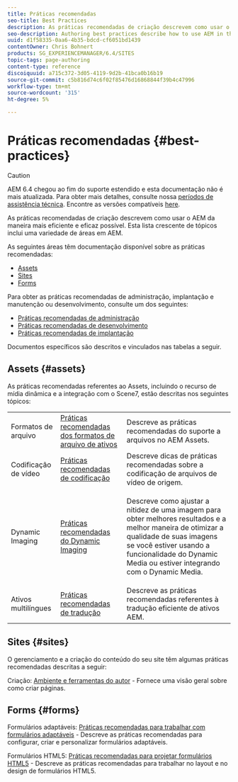```yaml
---
title: Práticas recomendadas
seo-title: Best Practices
description: As práticas recomendadas de criação descrevem como usar o AEM da maneira mais eficiente e eficaz possível. Esta lista crescente de tópicos inclui uma variedade de áreas em AEM.
seo-description: Authoring best practices describe how to use AEM in the most efficient and most effective way possible. This growing list of topics includes a variety of areas in AEM.
uuid: d1f58335-0aa6-4b35-bdcd-cf6051bd1439
contentOwner: Chris Bohnert
products: SG_EXPERIENCEMANAGER/6.4/SITES
topic-tags: page-authoring
content-type: reference
discoiquuid: a715c372-3d05-4119-9d2b-41bca0b16b19
source-git-commit: c5b816d74c6f02f85476d16868844f39b4c47996
workflow-type: tm+mt
source-wordcount: '315'
ht-degree: 5%

---
```



# Práticas recomendadas    {#best-practices}

>[!CAUTION]
>
>AEM 6.4 chegou ao fim do suporte estendido e esta documentação não é mais atualizada. Para obter mais detalhes, consulte nossa [períodos de assistência técnica](https://helpx.adobe.com/br/support/programs/eol-matrix.html). Encontre as versões compatíveis [here](https://experienceleague.adobe.com/docs/).

As práticas recomendadas de criação descrevem como usar o AEM da maneira mais eficiente e eficaz possível. Esta lista crescente de tópicos inclui uma variedade de áreas em AEM.

As seguintes áreas têm documentação disponível sobre as práticas recomendadas:

* [Assets](#assets)
* [Sites](#sites)
* [Forms](#forms)

Para obter as práticas recomendadas de administração, implantação e manutenção ou desenvolvimento, consulte um dos seguintes:

* [Práticas recomendadas de administração](/help/sites-administering/administer-best-practices.md)
* [Práticas recomendadas de desenvolvimento](/help/sites-developing/best-practices.md)
* [Práticas recomendadas de implantação](/help/sites-deploying/best-practices.md)

Documentos específicos são descritos e vinculados nas tabelas a seguir.

## Assets {#assets}

As práticas recomendadas referentes ao Assets, incluindo o recurso de mídia dinâmica e a integração com o Scene7, estão descritas nos seguintes tópicos:

<table> 
 <tbody>
  <tr>
   <td>Formatos de arquivo</td> 
   <td><a href="/help/assets/assets-file-format-best-practices.md">Práticas recomendadas dos formatos de arquivo de ativos</a></td> 
   <td>Descreve as práticas recomendadas do suporte a arquivos no AEM Assets.</td> 
  </tr>
  <tr>
   <td>Codificação de vídeo</td> 
   <td><a href="/help/assets/video.md#best-practices-for-encoding-videos">Práticas recomendadas de codificação</a></td> 
   <td>Descreve dicas de práticas recomendadas sobre a codificação de arquivos de vídeo de origem.</td> 
  </tr>
  <tr>
   <td>Dynamic Imaging</td> 
   <td><a href="/help/assets/best-practices-for-optimizing-the-quality-of-your-images.md">Práticas recomendadas do Dynamic Imaging</a></td> 
   <td><p>Descreve como ajustar a nitidez de uma imagem para obter melhores resultados e a melhor maneira de otimizar a qualidade de suas imagens se você estiver usando a funcionalidade do Dynamic Media ou estiver integrando com o Dynamic Media. </p> </td> 
  </tr>
  <tr>
   <td>Ativos multilíngues</td> 
   <td><a href="/help/assets/best-practices-for-translating-assets-efficiently.md">Práticas recomendadas de tradução</a></td> 
   <td>Descreve as práticas recomendadas referentes à tradução eficiente de ativos AEM.</td> 
  </tr>
 </tbody>
</table>

## Sites {#sites}

O gerenciamento e a criação do conteúdo do seu site têm algumas práticas recomendadas descritas a seguir:

Criação: [Ambiente e ferramentas do autor](/help/sites-classic-ui-authoring/classic-page-author-env-tools.md) - Fornece uma visão geral sobre como criar páginas.

## Forms {#forms}

Formulários adaptáveis: [Práticas recomendadas para trabalhar com formulários adaptáveis](/help/forms/using/adaptive-forms-best-practices.md) - Descreve as práticas recomendadas para configurar, criar e personalizar formulários adaptáveis.

Formulários HTML5: [Práticas recomendadas para projetar formulários HTML5](/help/forms/using/best-practices-for-html5-forms.md) - Descreve as práticas recomendadas para trabalhar no layout e no design de formulários HTML5.
